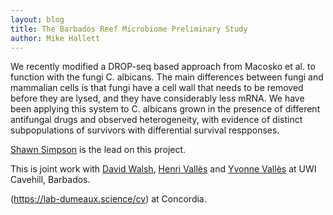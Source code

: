```yaml
---
layout: blog
title: The Barbados Reef Microbiome Preliminary Study
author: Mike Hallett
---
```


We recently modified a DROP-seq based approach from Macosko et al. to function with the fungi C. albicans. The main differences between fungi and mammalian cells is that fungi have a cell wall that needs to be removed before they are lysed, and they have considerably less mRNA. We have been applying this system to C. albicans grown in the presence of different antifungal drugs and observed heterogeneity, with evidence of distinct subpopulations of survivors with differential survival respponses.

[Shawn Simpson](https://www.mikehallett.science/team/shawn.simpson/) is the lead on this project.

This is joint work with [David Walsh](http://www.dawalshlab.ca/), [Henri Vall&egrave;s](https://www.cavehill.uwi.edu/fst/bcs/staff/biology/henri-valles.aspx) and [Yvonne Vall&egrave;s](https://www.researchgate.net/profile/Yvonne_Valles2) at UWI Cavehill, Barbados.


(https://lab-dumeaux.science/cv) at Concordia. 

